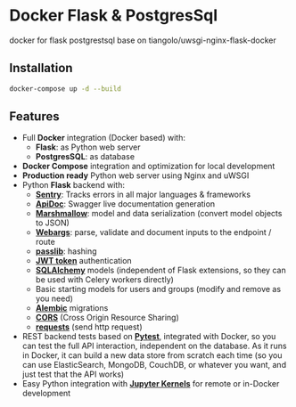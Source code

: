 # Docker Flask & PostgresSql
docker for flask postgrestsql base on tiangolo/uwsgi-nginx-flask-docker

## Installation

```bash
docker-compose up -d --build
```

## Features

* Full **Docker** integration (Docker based) with:
  * **Flask**: as Python web server
  * **PostgresSQL**: as database
* **Docker Compose** integration and optimization for local development
* **Production ready** Python web server using Nginx and uWSGI
* Python **Flask** backend with:
  * **[Sentry](https://sentry.io/)**: Tracks errors in all major languages & frameworks
  * **[ApiDoc](https://apidocjs.com/)**: Swagger live documentation generation
  * **[Marshmallow](https://marshmallow.readthedocs.io/en/latest/)**: model and data serialization (convert model objects to JSON)
  * **[Webargs](https://webargs.readthedocs.io/en/latest/index.html)**: parse, validate and document inputs to the endpoint / route
  * **[passlib](https://passlib.readthedocs.io/en/stable/)**: hashing
  * **[JWT token](https://flask-jwt-extended.readthedocs.io/en/stable/)** authentication
  * **[SQLAlchemy](https://flask-sqlalchemy.palletsprojects.com/en/2.x/)** models (independent of Flask extensions, so they can be used with Celery workers directly)
  * Basic starting models for users and groups (modify and remove as you need)
  * **[Alembic](https://alembic.sqlalchemy.org/en/latest/index.html)** migrations
  * **[CORS](https://flask-cors.readthedocs.io/en/latest/index.html)** (Cross Origin Resource Sharing)
  * **[requests](https://github.com/psf/requests)** (send http request)
* REST backend tests based on **[Pytest](https://docs.pytest.org/en/6.2.x/)**, integrated with Docker, so you can test the full API interaction, independent on the database. As it runs in Docker, it can build a new data store from scratch each time (so you can use ElasticSearch, MongoDB, CouchDB, or whatever you want, and just test that the API works)
* Easy Python integration with **[Jupyter Kernels](https://jupyter.org/)** for remote or in-Docker development